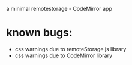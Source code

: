 a minimal remotestorage - CodeMirror app

# known bugs:

* css warnings due to remoteStorage.js library
* css warnings due to CodeMirror library
